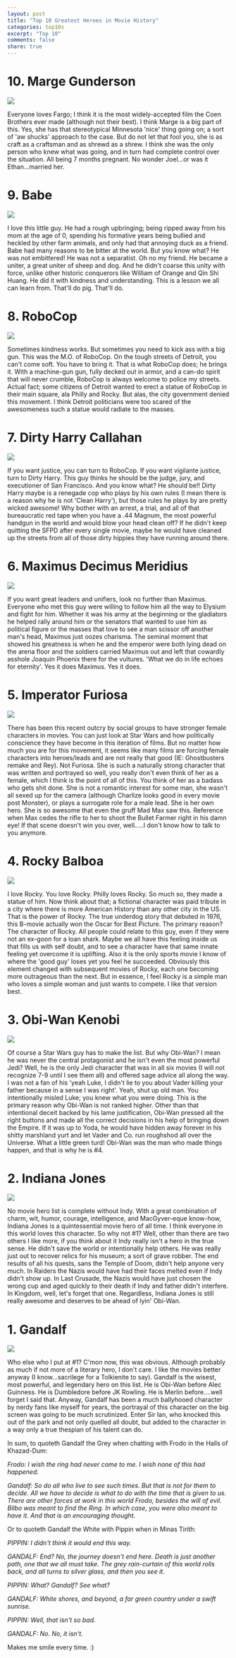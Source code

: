```yaml
---
layout: post
title: "Top 10 Greatest Heroes in Movie History"
categories: top10s
excerpt: "Top 10"
comments: false
share: true
---
```




# 10. Marge Gunderson 

![](http://iv1.lisimg.com/image/6969708/500full-marge-gunderson.jpg)

Everyone loves Fargo; I think it is the most widely-accepted film the Coen Brothers ever made (although not their best). I think Marge is a big part of this. Yes, she has that stereotypical Minnesota 'nice' thing going on; a sort of 'aw shucks' approach to the case. But do not let that fool you, she is as craft as a craftsman and as shrewd as a shrew. I think she was the only person who knew what was going, and in turn had complete control over the situation. All being 7 months pregnant. No wonder Joel...or was it Ethan...married her.


# 9. Babe

![](http://o.aolcdn.com/hss/storage/midas/40b67703568cd9623510cc1341f0103b/202420326/5_Babe_PIG.jpg)

I love this little guy. He had a rough upbringing; being ripped away from his mom at the age of 0, spending his formative years being bullied and heckled by other farm animals, and only had that annoying duck as a friend. Babe had many reasons to be bitter at the world. But you know what? He was not embittered! He was not a separatist. Oh no my friend. He became a uniter, a great uniter of sheep and dog. And he didn't coarse this unity with force, unlike other historic conquerors like William of Orange and Qin Shi Huang. He did it with kindness and understanding. This is a lesson we all can learn from. That'll do pig. That'll do.

# 8. RoboCop

![](http://static.giantbomb.com/uploads/original/0/3564/477009-robocop_feat.jpg)

Sometimes kindness works. But sometimes you need to kick ass with a big gun. This was the M.O. of RoboCop. On the tough streets of Detroit, you can't come soft. You have to bring it. That is what RoboCop does; he brings it. With a machine-gun gun, fully decked out in armor, and a can-do spirit that will never crumble, RoboCop is always welcome to police my streets. Actual fact; some citizens of Detroit wanted to erect a statue of RoboCop in their main square, ala Philly and Rocky. But alas, the city government denied this movement. I think Detroit politicians were too scared of the awesomeness such a statue would radiate to the masses. 


# 7. Dirty Harry Callahan

![](http://images.mentalfloss.com/sites/default/files/styles/article_640x430/public/harryhed.jpg)

If you want justice, you can turn to RoboCop. If you want vigilante justice, turn to Dirty Harry. This guy thinks he should be the judge, jury, and executioner of San Francisco. And you know what? He should be!! Dirty Harry maybe is a renegade cop who plays by his own rules (I mean there is a reason why he is not 'Clean Harry'), but those rules he plays by are pretty wicked awesome! Why bother with an arrest, a trial, and all of that bureaucratic red tape when you have a .44 Magnum, the most powerful handgun in the world and would blow your head clean off? If he didn't keep quitting the SFPD after every single movie, maybe he would have cleaned up the streets from all of those dirty hippies they have running around there.

# 6. Maximus Decimus Meridius

![](http://static.comicvine.com/uploads/original/4/42024/1420231-gladiator_l.jpg)

If you want great leaders and unifiers, look no further than Maximus. Everyone who met this guy were willing to follow him all the way to Elysium and fight for him. Whether it was his army at the beginning or the gladiators he helped rally around him or the senators that wanted to use him as political figure or the masses that love to see a man scissor off another man's head, Maximus just oozes charisma. The seminal moment that showed his greatness is when he and the emperor were both lying dead on the arena floor and the soldiers carried Maximus out and left that cowardly asshole Joaquin Phoenix there for the vultures. 'What we do in life echoes for eternity'. Yes it does Maximus. Yes it does.




# 5. Imperator Furiosa


![](http://cdn.movieweb.com/img.news.tops/NEgUJlmJMgjBkh_2_b.jpg)


There has been this recent outcry by social groups to have stronger female characters in movies. You can just look at Star Wars and how politically conscience they have become in this iteration of films. But no matter how much you are for this movement, it seems like many films are forcing female characters into heroes/leads and are not really that good (IE: Ghostbusters remake and Rey). Not Furiosa. She is such a naturally strong character that was written and portrayed so well, you really don't even think of her as a female, which I think is the point of all of this. You think of her as a badass who gets shit done. She is not a romantic interest for some man, she wasn't all sexed up for the camera (although Charlize looks good in every movie post Monster), or plays a surrogate role for a male lead. She is her own hero. She is so awesome that even the gruff Mad Max saw this. Reference when Max cedes the rifle to her to shoot the Bullet Farmer right in his damn eye! If that scene doesn't win you over, well.....I don't know how to talk to you anymore.


# 4. Rocky Balboa

![](http://netflixlife.com/files/2015/11/618_movies_rocky_10.jpg)

I love Rocky. You love Rocky. Philly loves Rocky. So much so, they made a statue of him. Now think about that; a fictional character was paid tribute in a city where there is more American History than any other city in the US. That is the power of Rocky. The true underdog story that debuted in 1976, this B-movie actually won the Oscar for Best Picture. The primary reason? The character of Rocky. All people could relate to this guy, even if they were not an ex-goon for a loan shark. Maybe we all have this feeling inside us that fills us with self doubt, and to see a character have that same innate feeling yet overcome it is uplifting. Also it is the only sports movie I know of where the 'good guy' loses yet you feel he succeeded. Obviously this element changed with subsequent movies of Rocky, each one becoming more outrageous than the next. But in essence, I feel Rocky is a simple man who loves a simple woman and just wants to compete. I like that version best.


# 3. Obi-Wan Kenobi

![](http://images.huffingtonpost.com/2016-01-04-1451925790-3366395-obiwan.jpg)

Of course a Star Wars guy has to make the list. But why Obi-Wan? I mean he was never the central protagonist and he isn't even the most powerful Jedi? Well, he is the only Jedi character that was in all six movies (I will not recognize 7-9 until I see them all) and offered sage advice all along the way. I was not a fan of his 'yeah Luke, I didn't lie to you about Vader killing your father because in a sense I was right'. Yeah, shut up old man. You intentionally misled Luke; you knew what you were doing. This is the primary reason why Obi-Wan is not ranked higher. Other than that intentional deceit backed by his lame justification, Obi-Wan pressed all the right buttons and made all the correct decisions in his help of bringing down the Empire. If it was up to Yoda, he would have hidden away forever in his shitty marshland yurt and let Vader and Co. run roughshod all over the Universe. What a little green turd! Obi-Wan was the man who made things happen, and that is why he is #4.  


# 2. Indiana Jones

![](http://www.indygear.com/images/gear/jacket/jacket-RotLAclr.jpg)

No movie hero list is complete without Indy. With a great combination of charm, wit, humor, courage, intelligence, and MacGyver-eque know-how, Indiana Jones is a quintessential movie hero of all time. I think everyone in this world loves this character. So why not #1? Well, other than there are two others I like more, if you think about it Indy really isn't a hero in the true sense. He didn't save the world or intentionally help others. He was really just out to recover relics for his museum; a sort of grave robber. The end results of all his quests, sans the Temple of Doom, didn't help anyone very much. In Raiders the Nazis would have had their faces melted even if Indy didn't show up. In Last Crusade, the Nazis would have just chosen the wrong cup and aged quickly to their death if Indy and father didn't interfere. In Kingdom, well, let's forget that one. Regardless, Indiana Jones is still really awesome and deserves to be ahead of lyin' Obi-Wan.








# 1. Gandalf 


![](http://vignette1.wikia.nocookie.net/lotr/images/3/3d/Gandalf_with_Narya.jpg/revision/latest?cb=20130127054853)


Who else who I put at #1? C'mon now, this was obvious. Although probably as much if not more of a literary hero, I don't care. I like the movies better anyway (I know...sacrilege for a Tolkienite to say). Gandalf is the wisest, most powerful, and legendary hero on this list. He is Obi-Wan before Alec Guinness. He is Dumbledore before JK Rowling. He is Merlin before....well forget I said that. Anyway, Gandalf has been a much ballyhooed character by nerdy fans like myself for years, the portrayal of this character on the big screen was going to be much scrutinized. Enter Sir Ian, who knocked this out of the park and not only quelled all doubt, but added to the character in a way only a true thespian of his talent can do. 

In sum, to quoteth Gandalf the Grey when chatting with Frodo in the Halls of Khazad-Dum:


*Frodo: I wish the ring had never come to me. I wish none of this had happened.*


*Gandalf: So do all who live to see such times. But that is not for them to decide. All we have to decide is what to do with the time that is given to us. There are other forces at work in this world Frodo, besides the will of evil. Bilbo was meant to find the Ring. In which case, you were also meant to have it. And that is an encouraging thought.*


Or to quoteth Gandalf the White with Pippin when in Minas Tirith:

*PIPPIN: I didn't think it would end this way.*

*GANDALF: End? No, the journey doesn't end here. Death is just another path, one that we all must take. The grey rain-curtain of this world rolls back, and all turns to silver glass, and then you see it.*

*PIPPIN: What? Gandalf? See what?*

*GANDALF: White shores, and beyond, a far green country under a swift sunrise.*

*PIPPIN: Well, that isn't so bad.*

*GANDALF: No. No, it isn't.*


Makes me smile every time. :)


